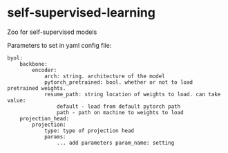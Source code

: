 # self-supervised-learning
Zoo for self-supervised models

Parameters to set in yaml config file: 

```
byol: 
    backbone: 
        encoder: 
            arch: string. architecture of the model
            pytorch_pretrained: bool. whether or not to load pretrained weights. 
            resume_path: string location of weights to load. can take value: 
                default - load from default pytorch path 
                path - path on machine to weights to load 
    projection_head: 
        projection: 
            type: type of projection head 
            params: 
                ... add parameters param_name: setting
```